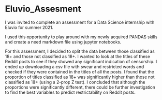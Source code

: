 # Eluvio_Assesment

I was invited to complete an assessment for a Data Science internship with Eluvio for summer 2021.

I used this opportunity to play around with my newly acquired PANDAS skills and create a need markdown file using jupyter notebooks.

For this assessment, I decided to split the data between those classified as 18+ and those not classified as 18+. I wanted to look at the titles of these Reddit posts to see if they showed any significant indication of censorship. I ended up downloading a csv file with swear and restricted words and checked if they were contained in the titles of all the posts. I found that the proportion of titles classified as 18+ was significantly higher than those not classified as 18+ (using a 2-prop Z test). I concluded that although the proportions were significantly different, there could be further investigation to find the best variables to predict restrictability on Reddit posts. 
